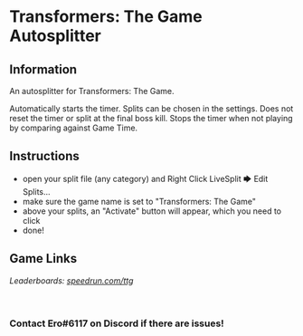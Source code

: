 # Transformers: The Game Autosplitter
## Information
An autosplitter for Transformers: The Game.

Automatically starts the timer. Splits can be chosen in the settings. Does not reset the timer or split at the final boss kill. Stops the timer when not playing by comparing against Game Time.
## Instructions
* open your split file (any category) and Right Click LiveSplit 🡆 Edit Splits...
* make sure the game name is set to "Transformers: The Game"
* above your splits, an "Activate" button will appear, which you need to click
* done!
## Game Links
*Leaderboards: [speedrun.com/ttg](https://speedrun.com/ttg)*
​  
​  
​
### Contact Ero#6117 on Discord if there are issues!
